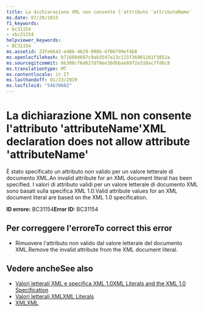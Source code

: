 ```yaml
---
title: La dichiarazione XML non consente l'attributo 'attributeName'
ms.date: 07/20/2015
f1_keywords:
- bc31154
- vbc31154
helpviewer_keywords:
- BC31154
ms.assetid: 23fe6642-ed8b-4629-998b-6f06799ef4b8
ms.openlocfilehash: b71608d697c9ab3547a13c115f369012b1f3852a
ms.sourcegitcommit: 6b308cf6d627d78ee36dbbae8972a310ac7fd6c8
ms.translationtype: MT
ms.contentlocale: it-IT
ms.lasthandoff: 01/23/2019
ms.locfileid: "54670602"
---
```

# <a name="xml-declaration-does-not-allow-attribute-attributename"></a><span data-ttu-id="19024-102">La dichiarazione XML non consente l'attributo 'attributeName'</span><span class="sxs-lookup"><span data-stu-id="19024-102">XML declaration does not allow attribute 'attributeName'</span></span>
<span data-ttu-id="19024-103">È stato specificato un attributo non valido per un valore letterale di documento XML.</span><span class="sxs-lookup"><span data-stu-id="19024-103">An invalid attribute for an XML document literal has been specified.</span></span> <span data-ttu-id="19024-104">I valori di attributo validi per un valore letterale di documento XML sono basati sulla specifica XML 1.0.</span><span class="sxs-lookup"><span data-stu-id="19024-104">Valid attribute values for an XML document literal are based on the XML 1.0 specification.</span></span>  
  
 <span data-ttu-id="19024-105">**ID errore:** BC31154</span><span class="sxs-lookup"><span data-stu-id="19024-105">**Error ID:** BC31154</span></span>  
  
## <a name="to-correct-this-error"></a><span data-ttu-id="19024-106">Per correggere l'errore</span><span class="sxs-lookup"><span data-stu-id="19024-106">To correct this error</span></span>  
  
-   <span data-ttu-id="19024-107">Rimuovere l'attributo non valido dal valore letterale del documento XML.</span><span class="sxs-lookup"><span data-stu-id="19024-107">Remove the invalid attribute from the XML document literal.</span></span>  
  
## <a name="see-also"></a><span data-ttu-id="19024-108">Vedere anche</span><span class="sxs-lookup"><span data-stu-id="19024-108">See also</span></span>
- [<span data-ttu-id="19024-109">Valori letterali XML e specifica XML 1.0</span><span class="sxs-lookup"><span data-stu-id="19024-109">XML Literals and the XML 1.0 Specification</span></span>](../../visual-basic/programming-guide/language-features/xml/xml-literals-and-the-xml-1-0-specification.md)
- [<span data-ttu-id="19024-110">Valori letterali XML</span><span class="sxs-lookup"><span data-stu-id="19024-110">XML Literals</span></span>](../../visual-basic/language-reference/xml-literals/index.md)
- [<span data-ttu-id="19024-111">XML</span><span class="sxs-lookup"><span data-stu-id="19024-111">XML</span></span>](../../visual-basic/programming-guide/language-features/xml/index.md)
